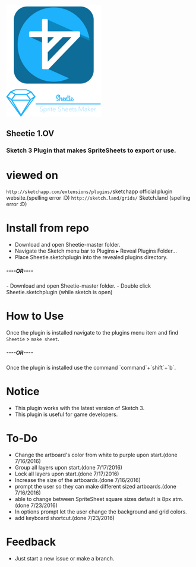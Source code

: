<img height = "300" src = "https://github.com/JoeManto/Sheetie/blob/master/logo.jpg"/>
<h2>Sheetie 1.OV</h2>
<h3>Sketch 3 Plugin that makes SpriteSheets to export or use.</h3>


# viewed on
`http://sketchapp.com/extensions/plugins/`sketchapp official plugin website.(spelling error :D)
`http://sketch.land/grids/` Sketch.land (spelling error :D)

# Install from repo
- Download and open Sheetie-master folder.
- Navigate the Sketch menu bar to Plugins ▸ Reveal Plugins Folder...
- Place Sheetie.sketchplugin into the revealed plugins directory.
<h5>----OR----</h5>
- Download and open Sheetie-master folder.
- Double click Sheetie.sketchplugin (while sketch is open)


# How to Use
Once the plugin is installed navigate to the plugins menu item and find `Sheetie` > `make sheet`.
<h5>----OR----</h5>
Once the plugin is installed use the command `command`+`shift`+`b`.


# Notice
- This plugin works with the latest version of Sketch 3.
- This plugin is useful for game developers.


# To-Do
- Change the artboard's color from white to purple upon start.(done 7/16/2016)
- Group all layers upon start.(done 7/17/2016)
- Lock all layers upon start.(done 7/17/2016)
- Increase the size of the artboards.(done 7/16/2016)
- prompt the user so they can make different sized artboards.(done 7/16/2016)
- able to change between SpriteSheet square sizes default is 8px atm.(done 7/23/2016)
- In options prompt let the user change the background and grid colors.
- add keyboard shortcut.(done 7/23/2016)

# Feedback
- Just start a new issue or make a branch.
